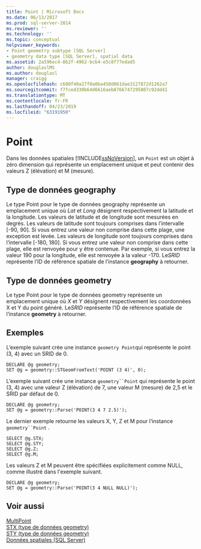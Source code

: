 ```yaml
---
title: Point | Microsoft Docs
ms.date: 06/13/2017
ms.prod: sql-server-2014
ms.reviewer: ''
ms.technology: ''
ms.topic: conceptual
helpviewer_keywords:
- Point geometry subtype [SQL Server]
- geometry data type [SQL Server], spatial data
ms.assetid: 2a596ec4-8b2f-4962-bcb4-e5c8f77edad5
author: douglaslMS
ms.author: douglasl
manager: craigg
ms.openlocfilehash: c680f40a27f0a0ba450d061dae3127872d1262a7
ms.sourcegitcommit: f7fced330b64d6616aeb8766747295807c92dd41
ms.translationtype: MT
ms.contentlocale: fr-FR
ms.lasthandoff: 04/23/2019
ms.locfileid: "63191950"
---
```

# <a name="point"></a>Point
  Dans les données spatiales [!INCLUDE[ssNoVersion](../../includes/ssnoversion-md.md)], un `Point` est un objet à zéro dimension qui représente un emplacement unique et peut contenir des valeurs Z (élévation) et M (mesure).  
  
## <a name="geography-data-type"></a>Type de données geography  
 Le type Point pour le type de données geography représente un emplacement unique où *Lat* et *Long* désignent respectivement la latitude et la longitude. Les valeurs de latitude et de longitude sont mesurées en degrés. Les valeurs de latitude sont toujours comprises dans l’intervalle [-90, 90]. Si vous entrez une valeur non comprise dans cette plage, une exception est levée. Les valeurs de longitude sont toujours comprises dans l’intervalle [-180, 180]. Si vous entrez une valeur non comprise dans cette plage, elle est renvoyée pour y être contenue. Par exemple, si vous entrez la valeur 190 pour la longitude, elle est renvoyée à la valeur -170. Le*SRID* représente l’ID de référence spatiale de l’instance **geography** à retourner.  
  
## <a name="geometry-data-type"></a>Type de données geometry  
 Le type Point pour le type de données geometry représente un emplacement unique où *X* et *Y* désignent respectivement les coordonnées X et Y du point généré. Le*SRID* représente l’ID de référence spatiale de l’instance **geometry** à retourner.  
  
## <a name="examples"></a>Exemples  
 L’exemple suivant crée une instance `geometry Point`qui représente le point (3, 4) avec un SRID de 0.  
  
```  
DECLARE @g geometry;  
SET @g = geometry::STGeomFromText('POINT (3 4)', 0);  
```  
  
 L’exemple suivant crée une instance `geometry``Point` qui représente le point (3, 4) avec une valeur Z (élévation) de 7, une valeur M (mesure) de 2,5 et le SRID par défaut de 0.  
  
```  
DECLARE @g geometry;  
SET @g = geometry::Parse('POINT(3 4 7 2.5)');  
```  
  
 Le dernier exemple retourne les valeurs X, Y, Z et M pour l’instance `geometry``Point` .  
  
```  
SELECT @g.STX;  
SELECT @g.STY;  
SELECT @g.Z;  
SELECT @g.M;  
```  
  
 Les valeurs Z et M peuvent être spécifiées explicitement comme NULL, comme illustré dans l'exemple suivant.  
  
```  
DECLARE @g geometry;  
SET @g = geometry::Parse('POINT(3 4 NULL NULL)');  
```  
  
## <a name="see-also"></a>Voir aussi  
 [MultiPoint](multipoint.md)   
 [STX &#40;type de données geometry&#41;](/sql/t-sql/spatial-geometry/stx-geometry-data-type)   
 [STY &#40;type de données geometry&#41;](/sql/t-sql/spatial-geometry/sty-geometry-data-type)   
 [Données spatiales &#40;SQL Server&#41;](spatial-data-sql-server.md)  
  
  
